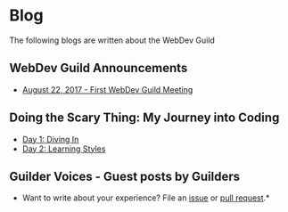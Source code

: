 # Blog

The following blogs are written about the WebDev Guild

## WebDev Guild Announcements

- [August 22, 2017 - First WebDev Guild Meeting](2017-08-22-first-webdev-guild-meeting.md)

## Doing the Scary Thing: My Journey into Coding

- [Day 1: Diving In](8-21-2017-diving-in.md)
- [Day 2: Learning Styles](8-22-2017-learning-styles.md)

## Guilder Voices - Guest posts by Guilders

* Want to write about your experience? File an [issue](https://github.com/WebDev-Guild/webdev-guild.github.io/issues/new) or [pull request](https://github.com/WebDev-Guild/webdev-guild.github.io/new/master/blog).*

